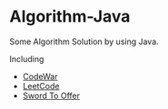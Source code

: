 # Algorithm-Java
Some Algorithm Solution by using Java.

Including

* [CodeWar](https://www.codewars.com)
* [LeetCode](https://leetcode.com/problemset/algorithms/)
* [Sword To Offer](https://www.nowcoder.com/ta/coding-interviews?page=1)
